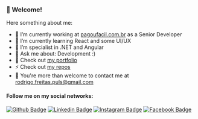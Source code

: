 ### 👋 Welcome!

Here something about me:

- 🔭 I’m currently working at [pagoufacil.com.br](https://pagoufacil.com.br/) as a Senior Developer
- 🌱 I’m currently learning React and some UI/UX
- :muscle: I’m specialist in .NET and Angular 
- 💬 Ask me about: Development :)
- 💼 Check out [my portfolio](https://github.com/rodrigopuls/portfolio) 
- ⚡ Check out [my repos](https://github.com/rodrigopuls?tab=repositories)
- 💌 You're more than welcome to contact me at rodrigo.freitas.puls@gmail.com 

#### Follow me on my social networks:
[![Github Badge](https://img.shields.io/badge/-Github-000?style=flat-square&logo=Github&logoColor=white&link=https://github.com/rodrigopuls)](https://github.com/rodrigopuls)
[![Linkedin Badge](https://img.shields.io/badge/-LinkedIn-blue?style=flat-square&logo=Linkedin&logoColor=white&link=https://www.linkedin.com/in/rodrigo-de-freitas-puls-46147b31/)](https://www.linkedin.com/in/rodrigo-de-freitas-puls-46147b31/)
[![Instagram Badge](https://img.shields.io/badge/-Instagram-C13584?style=flat-square&labelColor=C13584&logo=instagram&logoColor=white&link=https://www.instagram.com/rodrigopuls)](https://www.instagram.com/rodrigopuls)
[![Facebook Badge](https://img.shields.io/badge/-Facebook-blue?style=flat-square&labelColor=blue&logo=facebook&logoColor=white&link=https://www.facebook.com/rodrigo.freitas.puls)](https://www.facebook.com/rodrigo.freitas.puls)
